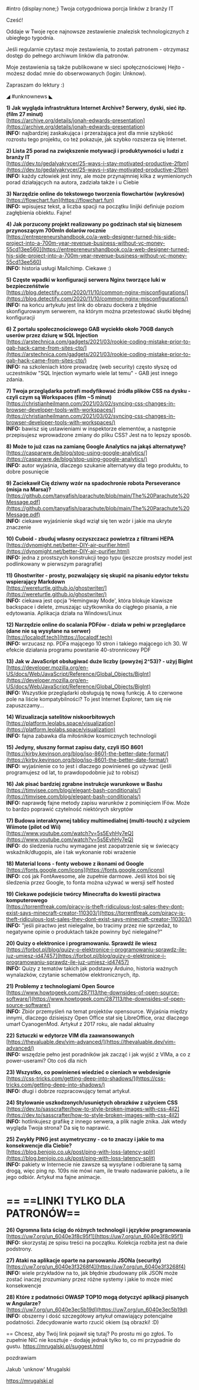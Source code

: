 #intro {display:none;}
Twoja cotygodniowa porcja linków z branży IT

Cześć!

Oddaje w Twoje ręce najnowsze zestawienie znalezisk technologicznych z ubiegłego tygodnia.

Jeśli regularnie czytasz moje zestawienia, to zostań patronem - otrzymasz dostęp do pełnego archiwum linków dla patronów.

 

Moje zestawienia są także publikowane w sieci społęcznościowej Hejto - możesz dodać mnie do obserwowanych (login: Unknow).

 

Zapraszam do lektury :)

 

◢ #unknownews ◣


**1) Jak wygląda infrastruktura Internet Archive? Serwery, dyski, sieć itp. (film 27 minut)**  
[https://archive.org/details/jonah-edwards-presentation](https://archive.org/details/jonah-edwards-presentation)  
**INFO:** najbardziej zaskakująca i przerażająca jest dla mnie szybkość rozrostu tego projektu, co też pokazuje, jak szybko rozszerza się Internet.  


**2) Lista 25 porad na zwiększenie motywacji i produktywności u ludzi z branży IT**  
[https://dev.to/gedalyakrycer/25-ways-i-stay-motivated-productive-2fbm](https://dev.to/gedalyakrycer/25-ways-i-stay-motivated-productive-2fbm)  
**INFO:** każdy człowiek jest inny, ale może przynajmniej kilka z wymienionych porad działających na autora, zadziała także i u Ciebie  


**3) Narzędzie online do tekstowego tworzenia flowchartów (wykresów)**  
[https://flowchart.fun](https://flowchart.fun)  
**INFO:** wpisujesz tekst, a liczba spacji na początku linijki definiuje poziom zagłębienia obiektu. Fajne!  


**4) Jak porzucony projekt realizowany po godzinach stał się biznesem przynoszącym 700mln dolarów rocznie**  
[https://entrepreneurshandbook.co/a-web-designer-turned-his-side-project-into-a-700m-year-revenue-business-without-vc-money-55cd13ee560](https://entrepreneurshandbook.co/a-web-designer-turned-his-side-project-into-a-700m-year-revenue-business-without-vc-money-55cd13ee560)  
**INFO:** historia usługi Mailchimp. Ciekawe :)  


**5) Częste wpadki w konfiguracji serwera Nginx tworzące luki w bezpieczeńśtwie**  
[https://blog.detectify.com/2020/11/10/common-nginx-misconfigurations/](https://blog.detectify.com/2020/11/10/common-nginx-misconfigurations/)  
**INFO:** na końcu artykułu jest link do obrazu dockera z błędnie skonfigurowanym serwerem, na którym można przetestować skutki błędnej konfiguracji  


**6) Z portalu społecznościowego GAB wyciekło około 70GB danych userów przez dziurę w SQL Injection**  
[https://arstechnica.com/gadgets/2021/03/rookie-coding-mistake-prior-to-gab-hack-came-from-sites-cto/](https://arstechnica.com/gadgets/2021/03/rookie-coding-mistake-prior-to-gab-hack-came-from-sites-cto/)  
**INFO:** na szkoleniach które prowadzę (web security) często słyszę od uczestników "SQL Injection wymarło wiele lat temu" - GAB jest innego zdania.  


**7) Twoja przeglądarka potrafi modyfikować źródła plików CSS na dysku - czyli czym są Workspaces (film ~5 minut)**  
[https://christianheilmann.com/2021/03/02/syncing-css-changes-in-browser-developer-tools-with-workspaces/](https://christianheilmann.com/2021/03/02/syncing-css-changes-in-browser-developer-tools-with-workspaces/)  
**INFO:** bawisz się ustawieniami w inspektorze elementów, a następnie przepisujesz wprowadzone zmiany do pliku CSS? Jest na to lepszy sposób.  


**8) Może to już czas na zamianę Google Analytics na jakąś alternatywę?**  
[https://casparwre.de/blog/stop-using-google-analytics/](https://casparwre.de/blog/stop-using-google-analytics/)  
**INFO:** autor wyjaśnia, dlaczego szukanie alternatywy dla tego produktu, to dobre posunięcie  


**9) Zaciekawił Cię dziwny wzór na spadochronie robota Perseverance (misja na Marsa)?**  
[https://github.com/tanyafish/parachute/blob/main/The%20Parachute%20Message.pdf](https://github.com/tanyafish/parachute/blob/main/The%20Parachute%20Message.pdf)  
**INFO:** ciekawe wyjaśnienie skąd wziął się ten wzór i jakie ma ukryte znaczenie  


**10) Cuboid - zbuduj własny oczyszczacz powietrza z filtrami HEPA**  
[https://dynomight.net/better-DIY-air-purifier.html](https://dynomight.net/better-DIY-air-purifier.html)  
**INFO:** jedna z prostszych konstrukcji tego typu (jeszcze prostszy model jest podlinkowany w pierwszym paragrafie)  


**11) Ghostwriter - prosty, pozwalający się skupić na pisaniu edytor tekstu wspierający Markdown**  
[https://wereturtle.github.io/ghostwriter/](https://wereturtle.github.io/ghostwriter/)  
**INFO:** ciekawa jest opcja 'Hemingway Mode', która blokuje klawisze backspace i delete, zmuszając użytkownika do ciągłego pisania, a nie edytowania. Aplikacja działa na Windows/Linux  


**12) Narzędzie online do scalania PDFów - działa w pełni w przeglądarce (dane nie są wysyłane na serwer)**  
[https://localpdf.tech](https://localpdf.tech)  
**INFO:** wrzucasz np. PDFa mającego 10 stron i takiego mającego ich 30. W efekcie działania programu powstanie 40-stronnicowy PDF  


**13) Jak w JavaScript obsługiwać duże liczby (powyżej 2^53)? - użyj BigInt**  
[https://developer.mozilla.org/en-US/docs/Web/JavaScript/Reference/Global_Objects/BigInt](https://developer.mozilla.org/en-US/docs/Web/JavaScript/Reference/Global_Objects/BigInt)  
**INFO:** Wszystkie przeglądarki obsługują tę nową funkcję. A to czerwone pole na liście kompatybilności? To jest Internet Explorer, tam się nie zapuszczamy...  


**14) Wizualizacja satelitów niskoorbitowych**  
[https://platform.leolabs.space/visualization](https://platform.leolabs.space/visualization)  
**INFO:** fajna zabawka dla miłośników kosmicznych technologii  


**15) Jedyny, słuszny format zapisu daty, czyli ISO 8601**  
[https://kirby.kevinson.org/blog/iso-8601-the-better-date-format/](https://kirby.kevinson.org/blog/iso-8601-the-better-date-format/)  
**INFO:** wyjaśnienie co to jest i dlaczego powinieneś go używać (jeśli programujesz od lat, to prawdopodobnie już to robisz)  


**16) Jak pisać bardziej zgrabne instrukcje warunkowe w Bashu**  
[https://timvisee.com/blog/elegant-bash-conditionals/](https://timvisee.com/blog/elegant-bash-conditionals/)  
**INFO:** naprawdę fajne metody zapisu warunków z pominięciem IFów. Może to bardzo poprawić czytelność niektórych skryptów  


**17) Budowa interaktywnej tablicy multimedialnej (multi-touch) z użyciem Wiimote (pilot od Wii)**  
[https://www.youtube.com/watch?v=5s5EvhHy7eQ](https://www.youtube.com/watch?v=5s5EvhHy7eQ)  
**INFO:** do śledzenia ruchu wymagane jest zaopatrzenie się w świecący wskaźnik/długopis, ale i tak wykonanie robi wrażenie  


**18) Material Icons - fonty webowe z ikonami od Google**  
[https://fonts.google.com/icons](https://fonts.google.com/icons)  
**INFO:** coś jak FontAwesome, ale zupełnie darmowe. Jeśli ktoś boi się śledzenia przez Google, to fonta można używać w wersji self hosted  


**19) Ciekawe podejście twórcy Minecrafta do kwestii piractwa komputerowego**  
[https://torrentfreak.com/piracy-is-theft-ridiculous-lost-sales-they-dont-exist-says-minecraft-creator-110303/](https://torrentfreak.com/piracy-is-theft-ridiculous-lost-sales-they-dont-exist-says-minecraft-creator-110303/)  
**INFO:** "jeśli piractwo jest nielegalne, bo tracimy przez nie sprzedaż, to negatywne opinie o produktach także powinny być nielegalne?"  


**20) Quizy o elektronice i programowaniu. Sprawdź ile wiesz**  
[https://forbot.pl/blog/quizy-o-elektronice-i-programowaniu-sprawdz-ile-juz-umiesz-id47457](https://forbot.pl/blog/quizy-o-elektronice-i-programowaniu-sprawdz-ile-juz-umiesz-id47457)  
**INFO:** Quizy z tematów takich jak podstawy Arduino, historia ważnych wynalazków, czytanie schematów elektronicznych, itp.  


**21) Problemy z technologiami Open Source**  
[https://www.howtogeek.com/287113/the-downsides-of-open-source-software/](https://www.howtogeek.com/287113/the-downsides-of-open-source-software/)  
**INFO:** Zbiór przemyśleń na temat projektów opensource. Wyjaśnia między innymi, dlaczego dzisiejszy Open Office stał się LibreOffice, oraz dlaczego umarł CyanogenMod. Artykuł z 2017 roku, ale nadal aktualny  


**22) Sztuczki w edytorze VIM dla zaawansowanych**  
[https://thevaluable.dev/vim-advanced/](https://thevaluable.dev/vim-advanced/)  
**INFO:** wszędzie pełno jest poradników jak zacząć i jak wyjść z VIMa, a co z power-userami? Oto coś dla nich  


**23) Wszystko, co powinieneś wiedzieć o cieniach w webdesignie**  
[https://css-tricks.com/getting-deep-into-shadows/](https://css-tricks.com/getting-deep-into-shadows/)  
**INFO:** długi i dobrze rozpracowujący temat artykuł.  


**24) Stylowanie uszkodzonych/usuniętych obrazków z użyciem CSS**  
[https://dev.to/sasscrafter/how-to-style-broken-images-with-css-4il2](https://dev.to/sasscrafter/how-to-style-broken-images-with-css-4il2)  
**INFO:** hotlinkujesz grafikę z innego serwera, a plik nagle znika. Jak wtedy wygląda Twoja strona? Da się to naprawić.  


**25) Zwykły PING jest asymetryczny - co to znaczy i jakie to ma konsekwencje dla Ciebie?**  
[https://blog.benjojo.co.uk/post/ping-with-loss-latency-split](https://blog.benjojo.co.uk/post/ping-with-loss-latency-split)  
**INFO:** pakiety w Internecie nie zawsze są wysyłane i odbierane tą samą drogą, więc ping np. 109s nie mówi nam, ile trwało nadawanie pakietu, a ile jego odbiór. Artykuł ma fajne animacje.  


== **==LINKI TYLKO DLA PATRONÓW==**
 ==

**26) Ogromna lista ściąg do różnych technologii i języków programowania**  
[https://uw7.org/un_6040e3f8c95f1](https://uw7.org/un_6040e3f8c95f1)  
**INFO:** skorzystaj ze spisu treści na początku. Kolekcja rozbita jest na dwie podstrony.  


**27) Ataki na aplikacje oparte na parsowaniu JSONa (security)**  
[https://uw7.org/un_6040e3f3268f4](https://uw7.org/un_6040e3f3268f4)  
**INFO:** wiele przykładów na to, jak błędnie zbudowany plik JSON może zostać inaczej zrozumiany przez różne systemy i jakie to może mieć konsekwencje  


**28) Które z podatności OWASP TOP10 mogą dotyczyć aplikacji pisanych w Angularze?**  
[https://uw7.org/un_6040e3ec5b19d](https://uw7.org/un_6040e3ec5b19d)  
**INFO:** obszerny i dość szczegółowy artykuł omawiający potencjalne podatności. Zdecydowanie warto rzucić okiem (są obrazki! :D)  


==
Chcesz, aby Twój link pojawił się tutaj?
Po prostu mi go zgłoś. To zupełnie NIC nie kosztuje - dodaję jednak tylko to, co mi przypadnie do gustu.
https://mrugalski.pl/suggest.html

 
pozdrawiam

Jakub 'unknow' Mrugalski  

https://mrugalski.pl